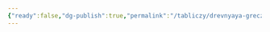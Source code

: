 ```yaml
---
{"ready":false,"dg-publish":true,"permalink":"/tabliczy/drevnyaya-grecziya/belvederskij-tors/","dgPassFrontmatter":true}
---
```



